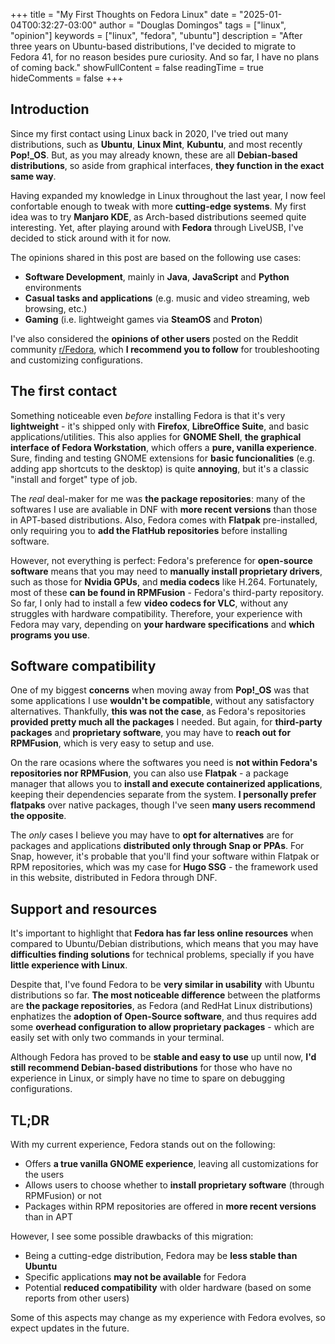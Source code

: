 +++
title = "My First Thoughts on Fedora Linux"
date = "2025-01-04T00:32:27-03:00"
author = "Douglas Domingos"
tags = ["linux", "opinion"]
keywords = ["linux", "fedora", "ubuntu"]
description = "After three years on Ubuntu-based distributions, I've decided to migrate to Fedora 41, for no reason besides pure curiosity. And so far, I have no plans of coming back."
showFullContent = false
readingTime = true
hideComments = false
+++

## Introduction

Since my first contact using Linux back in 2020, I've tried out many distributions, such as
**Ubuntu**, **Linux Mint**, **Kubuntu**, and most recently **Pop!\_OS**. But, as you may already
known, these are all **Debian-based distributions**, so aside from graphical interfaces, **they
function in the exact same way**.

Having expanded my knowledge in Linux throughout the last year, I now feel confortable enough to
tweak with more **cutting-edge systems**. My first idea was to try **Manjaro KDE**, as Arch-based
distributions seemed quite interesting. Yet, after playing around with **Fedora** through LiveUSB,
I've decided to stick around with it for now.

The opinions shared in this post are based on the following use cases:

- **Software Development**, mainly in **Java**, **JavaScript** and **Python** environments
- **Casual tasks and applications** (e.g. music and video streaming, web browsing, etc.)
- **Gaming** (i.e. lightweight games via **SteamOS** and **Proton**)

I've also considered the **opinions of other users** posted on the Reddit community
[r/Fedora](https://www.reddit.com/r/Fedora/), which **I recommend you to follow** for
troubleshooting and customizing configurations.

## The first contact

Something noticeable even _before_ installing Fedora is that it's very **lightweight** - it's
shipped only with **Firefox**, **LibreOffice Suite**, and basic applications/utilities. This also
applies for **GNOME Shell**, **the graphical interface of Fedora Workstation**, which offers a
**pure, vanilla experience**. Sure, finding and testing GNOME extensions for **basic
funcionalities** (e.g. adding app shortcuts to the desktop) is quite **annoying**, but it's a
classic "install and forget" type of job.

The _real_ deal-maker for me was **the package repositories**: many of the softwares I use are
avaliable in DNF with **more recent versions** than those in APT-based distributions. Also, Fedora
comes with **Flatpak** pre-installed, only requiring you to **add the FlatHub repositories** before
installing software.

However, not everything is perfect: Fedora's preference for **open-source software** means that you
may need to **manually install proprietary drivers**, such as those for **Nvidia GPUs**, and **media
codecs** like H.264. Fortunately, most of these **can be found in RPMFusion** - Fedora's third-party
repository. So far, I only had to install a few **video codecs for VLC**, without any struggles with
hardware compatibility. Therefore, your experience with Fedora may vary, depending on **your
hardware specifications** and **which programs you use**.

## Software compatibility

One of my biggest **concerns** when moving away from **Pop!\_OS** was that some applications I use
**wouldn't be compatible**, without any satisfactory alternatives. Thankfully, **this was not the
case**, as Fedora's repositories **provided pretty much all the packages** I needed. But again, for
**third-party packages** and **proprietary software**, you may have to **reach out for RPMFusion**,
which is very easy to setup and use.

On the rare ocasions where the softwares you need is **not within Fedora's repositories nor
RPMFusion**, you can also use **Flatpak** - a package manager that allows you to **install and
execute containerized applications**, keeping their dependencies separate from the system. **I
personally prefer flatpaks** over native packages, though I've seen **many users recommend the
opposite**.

The _only_ cases I believe you may have to **opt for alternatives** are for packages and
applications **distributed only through Snap or PPAs**. For Snap, however, it's probable that you'll
find your software within Flatpak or RPM repositories, which was my case for **Hugo SSG** - the
framework used in this website, distributed in Fedora through DNF.

## Support and resources

It's important to highlight that **Fedora has far less online resources** when compared to
Ubuntu/Debian distributions, which means that you may have **difficulties finding solutions** for
technical problems, specially if you have **little experience with Linux**.

Despite that, I've found Fedora to be **very similar in usability** with Ubuntu distributions so
far. **The most noticeable difference** between the platforms are **the package repositories**, as
Fedora (and RedHat Linux distributions) enphatizes the **adoption of Open-Source software**, and
thus requires add some **overhead configuration to allow proprietary packages** - which are easily
set with only two commands in your terminal.

Although Fedora has proved to be **stable and easy to use** up until now, **I'd still recommend
Debian-based distributions** for those who have no experience in Linux, or simply have no time to
spare on debugging configurations.

## TL\;DR

With my current experience, Fedora stands out on the following:

- Offers **a true vanilla GNOME experience**, leaving all customizations for the users
- Allows users to choose whether to **install proprietary software** (through RPMFusion) or not
- Packages within RPM repositories are offered in **more recent versions** than in APT

However, I see some possible drawbacks of this migration:

- Being a cutting-edge distribution, Fedora may be **less stable than Ubuntu**
- Specific applications **may not be available** for Fedora
- Potential **reduced compatibility** with older hardware (based on some reports from other users)

Some of this aspects may change as my experience with Fedora evolves, so expect updates in the
future.
